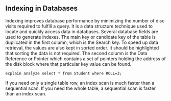 ## Indexing in Databases 

Indexing improves database performance by minimizing the number of disc visits required to fulfill a query. It is a data structure technique used to locate and quickly access data in databases. Several database fields are used to generate indexes. The main key or candidate key of the table is duplicated in the first column, which is the Search key. To speed up data retrieval, the values are also kept in sorted order. It should be highlighted that sorting the data is not required. The second column is the Data Reference or Pointer which contains a set of pointers holding the address of the disk block where that particular key value can be found.

`explain analyze select * from Student where ROLL=3;`



If you need only a single table row, an index scan is much faster than a sequential scan. If you need the whole table, a sequential scan is faster than an index scan.
